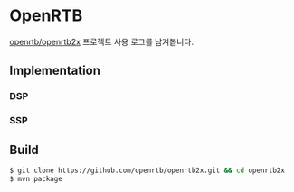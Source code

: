# OpenRTB

[openrtb/openrtb2x](https://github.com/openrtb/openrtb2x) 프로젝트 사용 로그를 남겨봅니다.

## Implementation

### DSP

### SSP

## Build

```sh
$ git clone https://github.com/openrtb/openrtb2x.git && cd openrtb2x
$ mvn package
```